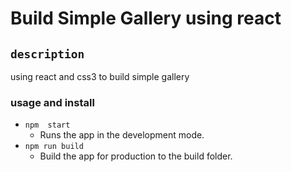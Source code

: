 # Build Simple Gallery  using react 

## `description`

 using react and css3 to build simple gallery

### usage and install

- `npm  start`
   - Runs the app in the development mode.
- `npm run build`
   - Build the app for production to the build folder.
